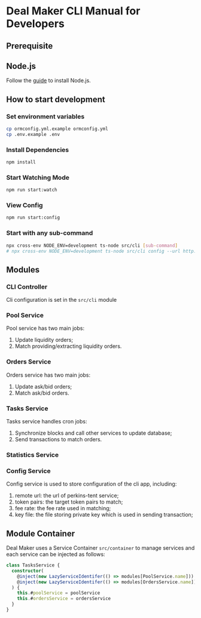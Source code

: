 # Deal Maker CLI Manual for Developers

## Prerequisite

## Node.js

Follow the [guide](https://nodejs.org/en/download/) to install Node.js.

## How to start development

### Set environment variables

```bash
cp ormconfig.yml.example ormconfig.yml
cp .env.example .env
```

### Install Dependencies

```bash
npm install
```

### Start Watching Mode

```bash
npm run start:watch
```

### View Config

```bash
npm run start:config
```

### Start with any sub-command

```bash
npx cross-env NODE_ENV=development ts-node src/cli [sub-command]
# npx cross-env NODE_ENV=development ts-node src/cli config --url http://localhost:8115
```

## Modules

### CLI Controller

Cli configuration is set in the `src/cli` module

### Pool Service

Pool service has two main jobs:

1. Update liquidity orders;
2. Match providing/extracting liquidity orders.

### Orders Service

Orders service has two main jobs:

1. Update ask/bid orders;
2. Match ask/bid orders.

### Tasks Service

Tasks service handles cron jobs:

1. Synchronize blocks and call other services to update database;
2. Send transactions to match orders.

### Statistics Service

### Config Service

Config service is used to store configuration of the cli app, including:

1. remote url: the url of perkins-tent service;
2. token pairs: the target token pairs to match;
3. fee rate: the fee rate used in matching;
4. key file: the file storing private key which is used in sending transaction;

## Module Container

Deal Maker uses a Service Container `src/container` to manage services and each service can be injected as follows:

```typescript
class TasksService {
  constructor(
    @inject(new LazyServiceIdentifer(() => modules[PoolService.name])) poolService: PoolService,
    @inject(new LazyServiceIdentifer(() => modules[OrdersService.name])) ordersService: OrdersService,
  ) {
    this.#poolService = poolService
    this.#ordersService = ordersService
  }
}
```
